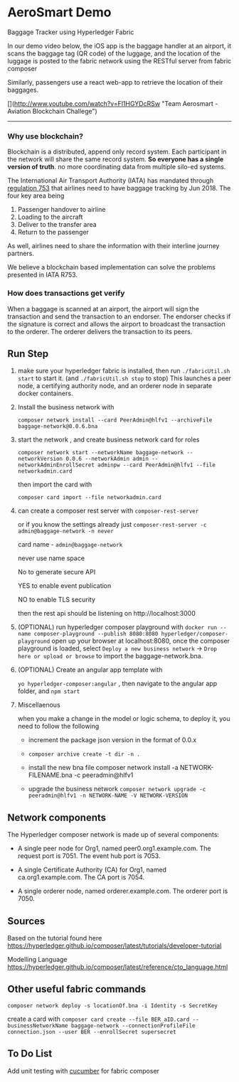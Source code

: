 # AeroSmart Demo

Baggage Tracker using Hyperledger Fabric

In our demo video below, the iOS app is the baggage handler at an airport, it scans the baggage tag (QR code) of the luggage, and the location of the luggage is posted to the fabric network using the RESTful server from fabric composer

Similarly, passengers use a react web-app to retrieve the location of their baggages.

[[](http://img.youtube.com/vi/Fl1HGYDcRSw/0.jpg)](http://www.youtube.com/watch?v=Fl1HGYDcRSw "Team Aerosmart - Aviation Blockchain Challege")

---

### Why use blockchain?
Blockchain is a distributed, append only record system. Each participant in the network will share the same record system. __So everyone has a single version of truth__. no more coordinating data from multiple silo-ed systems.

The International Air Transport Authority (IATA) has mandated through [regulation 753](https://www.iata.org/whatwedo/ops-infra/baggage/Pages/baggage-tracking.aspx) that airlines need to have baggage tracking by Jun 2018. The four key area being 

1. Passenger handover to airline
2. Loading to the aircraft
3. Deliver to the transfer area
4. Return to the passenger

As well, airlines need to share the information with their interline journey partners. 

We believe a blockchain based implementation can solve the problems presented in IATA R753.

### How does transactions get verify
When a baggage is scanned at an airport, the airport will sign the transaction and send the transaction to an endorser. The endorser checks if the signature is correct and allows the airport to broadcast the transaction to the orderer. The orderer delivers the transaction to its peers. 

## Run Step
1. make sure your hyperledger fabric is installed, then run 
    `./fabricUtil.sh start` to start it. (and `./fabricUtil.sh stop` to stop) This launches a peer node, a certifying authority node, and an orderer node in separate docker containers.

2. Install the business network with

    `composer network install --card PeerAdmin@hlfv1 --archiveFile baggage-network@0.0.6.bna`

3. start the network , and create business network card for roles

    `composer network start --networkName baggage-network --networkVersion 0.0.6 --networkAdmin admin --networkAdminEnrollSecret adminpw --card PeerAdmin@hlfv1 --file networkadmin.card`

    then import the card with 

    `composer card import --file networkadmin.card`

4. can create a composer rest server with 
    `composer-rest-server`
    
    or if you know the settings already just `composer-rest-server -c admin@baggage-network -n never` 

    card name - `admin@baggage-network`
    
    never use name space

    No to generate secure API

    YES to enable event publication

    NO to enable TLS security
    
    then the rest api should be listening on http://localhost:3000

5. (OPTIONAL) run hyperledger composer playground with 
    `docker run --name composer-playground --publish 8080:8080 hyperledger/composer-playground`
    open up your browser at localhost:8080, once the composer playground is loaded, select `Deploy a new business network` -> `Drop here or upload or browse` to import the baggage-network.bna.


6. (OPTIONAL) Create an angular app template with

    `yo hyperledger-composer:angular` , then navigate to the angular app folder, and `npm start`

7. Miscellaenous 

    when you make a change in the model or logic schema, to deploy it, you need to follow the following 

    * increment the package json version in the format of 0.0.x
        
    * `composer archive create -t dir -n .` 

    * install the new bna file composer network install -a NETWORK-FILENAME.bna -c peeradmin@hlfv1

   * upgrade the business network
    `composer network upgrade -c peeradmin@hlfv1 -n NETWORK-NAME -V NETWORK-VERSION`

## Network components

The Hyperledger composer network is made up of several components:

- A single peer node for Org1, named peer0.org1.example.com.
        The request port is 7051.
        The event hub port is 7053.
 
- A single Certificate Authority (CA) for Org1, named ca.org1.example.com.
        The CA port is 7054.
    
- A single orderer node, named orderer.example.com.
        The orderer port is 7050.

## Sources
Based on the tutorial found here
https://hyperledger.github.io/composer/latest/tutorials/developer-tutorial

Modelling Language
https://hyperledger.github.io/composer/latest/reference/cto_language.html


## Other useful fabric commands
`composer network deploy -s locationOf.bna -i Identity -s SecretKey`

create a card with 
        `composer card create --file BER_aID.card --businessNetworkName baggage-network --connectionProfileFile connection.json --user BER --enrollSecret supersecret`

## To Do List
Add unit testing with [cucumber](https://github.com/cucumber/cucumber-js) for fabric composer
